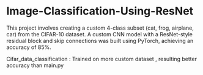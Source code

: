 # Image-Classification-Using-ResNet
This project involves creating a custom 4-class subset (cat, frog, airplane, car) from the CIFAR-10 dataset. A custom CNN model with a ResNet-style residual block and skip connections was built using PyTorch, achieving an accuracy of 85%.

Cifar_data_classification : Trained on more custom dataset , resulting better accuracy than main.py

